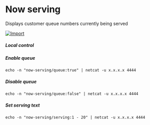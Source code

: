 # Now serving

Displays customer queue numbers currently being served

[![Import](https://cdn.infobeamer.com/s/img/import.png)](https://info-beamer.com/use?url=https://github.com/edbookfest/now-serving-display.git)

##### Local control
##### Enable queue
`echo -n "now-serving/queue:true" | netcat -u x.x.x.x 4444`
##### Disable queue
`echo -n "now-serving/queue:false" | netcat -u x.x.x.x 4444`
##### Set serving text
`echo -n "now-serving/serving:1 - 20" | netcat -u x.x.x.x 4444`
